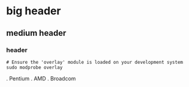 # big header

## medium header

### header

    # Ensure the 'overlay' module is loaded on your development system
    sudo modprobe overlay
    
. Pentium
. AMD
. Broadcom

